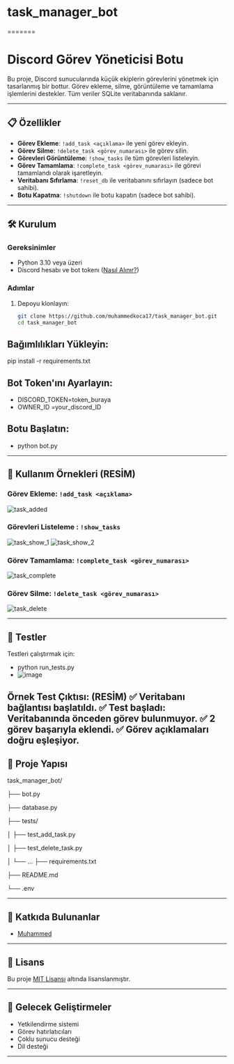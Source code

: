 # task_manager_bot
=======
# Discord Görev Yöneticisi Botu

Bu proje, Discord sunucularında küçük ekiplerin görevlerini yönetmek için tasarlanmış bir bottur. Görev ekleme, silme, görüntüleme ve tamamlama işlemlerini destekler. Tüm veriler SQLite veritabanında saklanır.

---

## 📋 Özellikler
- **Görev Ekleme**: `!add_task <açıklama>` ile yeni görev ekleyin.
- **Görev Silme**: `!delete_task <görev_numarası>` ile görev silin.
- **Görevleri Görüntüleme**: `!show_tasks` ile tüm görevleri listeleyin.
- **Görev Tamamlama**: `!complete_task <görev_numarası>` ile görevi tamamlandı olarak işaretleyin.
- **Veritabanı Sıfırlama**: `!reset_db` ile veritabanını sıfırlayın (sadece bot sahibi).
- **Botu Kapatma**: `!shutdown` ile botu kapatın (sadece bot sahibi).

---

## 🛠️ Kurulum

### Gereksinimler
- Python 3.10 veya üzeri
- Discord hesabı ve bot tokenı ([Nasıl Alınır?](https://discordpy.readthedocs.io/en/stable/discord.html))

### Adımlar
1. Depoyu klonlayın:
   ```bash
   git clone https://github.com/muhammedkoca17/task_manager_bot.git
   cd task_manager_bot

## Bağımlılıkları Yükleyin:
pip install -r requirements.txt

## Bot Token'ını Ayarlayın:
- DISCORD_TOKEN=token_buraya
- OWNER_ID =your_discord_ID

## Botu Başlatın:
- python bot.py

---

## 📝 Kullanım Örnekleri (RESİM)

### Görev Ekleme: `!add_task <açıklama>`
 ![task_added](https://github.com/user-attachments/assets/9d4ae87f-bd6d-4d77-97cc-bcfb9b4fd256)

### Görevleri Listeleme : `!show_tasks`
![task_show_1](https://github.com/user-attachments/assets/43510674-a9bd-41a4-9cba-8f010c1d70aa)
![task_show_2](https://github.com/user-attachments/assets/49cf2175-ab46-417d-9535-75df6a535430)

### Görev Tamamlama: `!complete_task <görev_numarası>`
![task_complete](https://github.com/user-attachments/assets/50e35fd6-934c-4c7c-ba2f-bbd5dafc7963)

### Görev Silme: `!delete_task <görev_numarası>`
![task_delete](https://github.com/user-attachments/assets/c1f48aa5-5464-4cc5-b9a1-d5af695f92b3)

---

## 🧪 Testler

Testleri çalıştırmak için:
- python run_tests.py
- ![image](https://github.com/user-attachments/assets/356e8a6f-4cb9-4f91-865e-3a66f765edc5)



**Örnek Test Çıktısı:** (RESİM)
✅ Veritabanı bağlantısı başlatıldı.
✅ Test başladı: Veritabanında önceden görev bulunmuyor.
✅ 2 görev başarıyla eklendi.
✅ Görev açıklamaları doğru eşleşiyor.
---

## 📂 Proje Yapısı
task_manager_bot/

├── bot.py

├── database.py

├── tests/

│ ├── test_add_task.py

│ ├── test_delete_task.py

│ └── ...
├── requirements.txt

├── README.md

└── .env

---

## 👥 Katkıda Bulunanlar

- [Muhammed](https://github.com/dashboard)

---

## 📜 Lisans

Bu proje [MIT Lisansı](LICENSE) altında lisanslanmıştır.

---

## 🚀 Gelecek Geliştirmeler
- Yetkilendirme sistemi
- Görev hatırlatıcıları
- Çoklu sunucu desteği
- Dil desteği

---
